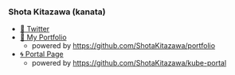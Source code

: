 ### Shota Kitazawa (kanata)

* [🐔 Twitter](https://twitter.com/kanatakita)
* [🔰 My Portfolio](https://portfolio.kanatakita.com/)
    * powered by https://github.com/ShotaKitazawa/portfolio
* [🌀 Portal Page](https://portal.kanatakita.com/)
    * powered by https://github.com/ShotaKitazawa/kube-portal

